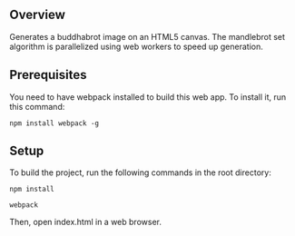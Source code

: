 ## Overview

Generates a buddhabrot image on an HTML5 canvas.  The mandlebrot set algorithm is parallelized using web workers to speed up generation.

## Prerequisites

You need to have webpack installed to build this web app.  To install it, run this command:

```
npm install webpack -g
```

## Setup

To build the project, run the following commands in the root directory:

```
npm install

webpack
```

Then, open index.html in a web browser.
